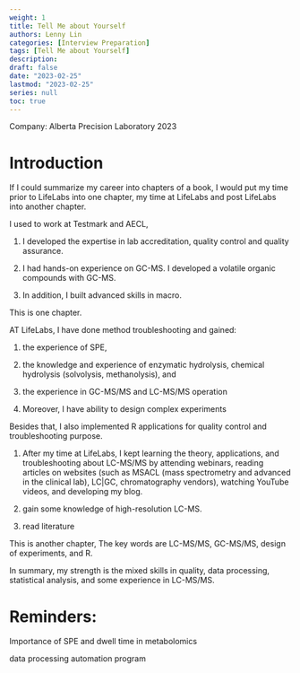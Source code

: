 ```yaml
---
weight: 1
title: Tell Me about Yourself
authors: Lenny Lin
categories: [Interview Preparation]
tags: [Tell Me about Yourself]
description: 
draft: false
date: "2023-02-25"
lastmod: "2023-02-25"
series: null
toc: true
---
```



Company: Alberta Precision Laboratory 2023



# Introduction

If I could summarize my career into chapters of a book, I would put my time prior to LifeLabs into one chapter, my time at LifeLabs and post LifeLabs into another chapter.  


I used to work at Testmark and AECL,  

1) I developed the expertise in lab accreditation, quality control and quality assurance.

2) I had hands-on experience on GC-MS. I developed a volatile organic compounds with GC-MS.  

3) In addition, I built advanced skills in macro. 

This is one chapter.


AT LifeLabs, I have done method troubleshooting and gained:  

1) the experience of SPE,  

2) the knowledge and experience of enzymatic hydrolysis, chemical hydrolysis (solvolysis, methanolysis), and  

3) the experience in GC-MS/MS and LC-MS/MS operation  

4) Moreover, I have ability to design complex experiments

Besides that, I also implemented R applications for quality control and troubleshooting purpose. 


1) After my time at LifeLabs, I kept learning the theory, applications, and troubleshooting about LC-MS/MS by attending webinars, reading articles on websites (such as MSACL (mass spectrometry and advanced in the clinical lab), LC|GC, chromatography vendors), watching YouTube videos, and developing my blog.

2) gain some knowledge of high-resolution LC-MS.

3) read literature

This is another chapter, The key words are LC-MS/MS, GC-MS/MS, design of experiments, and R. 

In summary, my strength is the mixed skills in quality, data processing, statistical analysis, and some experience in LC-MS/MS.



# Reminders:

Importance of SPE and dwell time in metabolomics

data processing automation program

